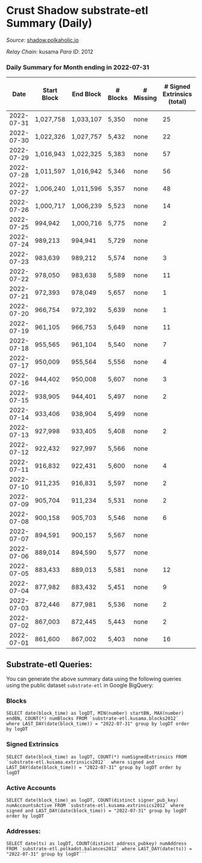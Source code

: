 # Crust Shadow substrate-etl Summary (Daily)

_Source_: [shadow.polkaholic.io](https://shadow.polkaholic.io)

*Relay Chain*: kusama
*Para ID*: 2012



### Daily Summary for Month ending in 2022-07-31


| Date | Start Block | End Block | # Blocks | # Missing | # Signed Extrinsics (total) | # Active Accounts | # Addresses with Balances | # Events | # Transfers | # XCM Transfers In | # XCM Transfers Out |
| ---- | ----------- | --------- | -------- | --------- | --------------------------- | ----------------- | ------------------------- | -------- | ----------- | ------------------ | ------------------- |
| 2022-07-31 | 1,027,758 | 1,033,107 | 5,350 | none  | 25 | 12 | 1,451 | 10,893 | 25 ($11,180.91) | 9 ($1,300.11) | 4 ($118.91) |
| 2022-07-30 | 1,022,326 | 1,027,757 | 5,432 | none  | 22 | 8 | 1,450 | 11,047 | 22 ($8,853.87) | 11 ($2,667.05) |   |
| 2022-07-29 | 1,016,943 | 1,022,325 | 5,383 | none  | 57 | 19 | 1,449 | 11,198 | 56 ($27,592.94) | 21 ($6,880.18) | 7 ($1,194.09) |
| 2022-07-28 | 1,011,597 | 1,016,942 | 5,346 | none  | 56 | 22 | 1,447 | 11,119 | 50 ($36,569.25) | 20 ($23,028.01) | 6 ($3,355.43) |
| 2022-07-27 | 1,006,240 | 1,011,596 | 5,357 | none  | 48 | 19 | 1,444 | 11,111 | 38 ($35,423.20) | 19 ($19,178.06) | 9 ($592.79) |
| 2022-07-26 | 1,000,717 | 1,006,239 | 5,523 | none  | 14 | 5 | 1,439 | 11,135 |   |   |   |
| 2022-07-25 | 994,942 | 1,000,716 | 5,775 | none  | 2 | 2 | 1,439 | 11,562 | 1 ($198.93) |   | 1 ($199.12) |
| 2022-07-24 | 989,213 | 994,941 | 5,729 | none  |  |  | 1,439 | 11,461 |   |   |   |
| 2022-07-23 | 983,639 | 989,212 | 5,574 | none  | 3 | 3 | 1,439 | 11,174 | 2 ($185.73) | 2 ($87.98) | 1 ($185.73) |
| 2022-07-22 | 978,050 | 983,638 | 5,589 | none  | 11 | 5 | 1,439 | 11,258 |   | 1  |   |
| 2022-07-21 | 972,393 | 978,049 | 5,657 | none  | 1 | 1 | 1,439 | 11,322 | 1 ($2.26) |   | 1 ($2.26) |
| 2022-07-20 | 966,754 | 972,392 | 5,639 | none  | 1 | 1 | 1,439 | 11,287 |   | 1 ($7.86) |   |
| 2022-07-19 | 961,105 | 966,753 | 5,649 | none  | 11 | 9 | 1,439 | 11,364 | 4 ($64,299.67) | 3 ($2.17) |   |
| 2022-07-18 | 955,565 | 961,104 | 5,540 | none  | 7 | 4 | 1,437 | 11,129 | 2 ($337.02) | 3 ($217.06) | 2 ($337.02) |
| 2022-07-17 | 950,009 | 955,564 | 5,556 | none  | 4 | 3 | 1,436 | 11,144 | 4 ($175.77) | 1 ($66.76) | 2 ($174.87) |
| 2022-07-16 | 944,402 | 950,008 | 5,607 | none  | 3 | 2 | 1,435 | 11,237 | 3 ($11,233.01) | 1 ($0.92) | 1 ($5,618.62) |
| 2022-07-15 | 938,905 | 944,401 | 5,497 | none  | 2 | 2 | 1,434 | 11,013 | 1 ($206.16) | 2 ($38.29) | 1 ($206.16) |
| 2022-07-14 | 933,406 | 938,904 | 5,499 | none  |  |  | 1,434 | 11,002 |   | 1 ($263.19) |   |
| 2022-07-13 | 927,998 | 933,405 | 5,408 | none  | 2 | 2 | 1,434 | 10,834 | 2 ($9.83) |   | 2 ($9.83) |
| 2022-07-12 | 922,432 | 927,997 | 5,566 | none  |  |  | 1,435 | 11,136 |   | 1 ($210.01) |   |
| 2022-07-11 | 916,832 | 922,431 | 5,600 | none  | 4 | 4 | 1,435 | 11,228 | 3 ($187.81) | 1 ($0.02) | 2 ($184.74) |
| 2022-07-10 | 911,235 | 916,831 | 5,597 | none  | 2 | 2 | 1,435 | 13,789 | 1,291 ($27,842.90) |   | 1 ($186.52) |
| 2022-07-09 | 905,704 | 911,234 | 5,531 | none  | 2 | 2 | 1,434 | 11,083 | 1 ($0.56) | 1 ($73.58) |   |
| 2022-07-08 | 900,158 | 905,703 | 5,546 | none  | 6 | 5 | 1,433 | 11,149 | 1 ($70.94) | 2 ($270.75) | 1 ($70.94) |
| 2022-07-07 | 894,591 | 900,157 | 5,567 | none  |  |  | 1,431 | 11,136 |   |   |   |
| 2022-07-06 | 889,014 | 894,590 | 5,577 | none  |  |  | 1,431 | 11,162 |   | 2 ($38.42) |   |
| 2022-07-05 | 883,433 | 889,013 | 5,581 | none  | 12 | 7 | 1,431 | 11,228 | 3 ($57,763.41) | 2 ($5.42) |   |
| 2022-07-04 | 877,982 | 883,432 | 5,451 | none  | 9 | 7 | 1,430 | 10,963 | 2 ($93.07) | 2 ($18.06) | 2 ($93.06) |
| 2022-07-03 | 872,446 | 877,981 | 5,536 | none  | 2 | 1 | 1,430 | 11,081 |   |   |   |
| 2022-07-02 | 867,003 | 872,445 | 5,443 | none  | 2 | 2 | 1,430 | 10,902 | 2 ($496.61) |   | 2 ($496.60) |
| 2022-07-01 | 861,600 | 867,002 | 5,403 | none  | 16 | 7 | 1,430 | 10,914 | 9 ($647.04) | 4 ($759.62) | 9 ($647.00) |

## Substrate-etl Queries:
You can generate the above summary data using the following queries using the public dataset `substrate-etl` in Google BigQuery:


### Blocks
```
SELECT date(block_time) as logDT, MIN(number) startBN, MAX(number) endBN, COUNT(*) numBlocks FROM `substrate-etl.kusama.blocks2012`  where LAST_DAY(date(block_time)) = "2022-07-31" group by logDT order by logDT
```


### Signed Extrinsics
```
SELECT date(block_time) as logDT, COUNT(*) numSignedExtrinsics FROM `substrate-etl.kusama.extrinsics2012`  where signed and LAST_DAY(date(block_time)) = "2022-07-31" group by logDT order by logDT
```


### Active Accounts
```
SELECT date(block_time) as logDT, COUNT(distinct signer_pub_key) numAccountsActive FROM `substrate-etl.kusama.extrinsics2012` where signed and LAST_DAY(date(block_time)) = "2022-07-31" group by logDT order by logDT
```


### Addresses:
```
SELECT date(ts) as logDT, COUNT(distinct address_pubkey) numAddress FROM `substrate-etl.polkadot.balances2012` where LAST_DAY(date(ts)) = "2022-07-31" group by logDT```

